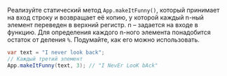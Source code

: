 
Реализуйте статический метод `App.makeItFunny()`, который принимает на вход строку и возвращает её копию, у которой каждый n-ный элемент переведен в верхний регистр. n – задается на входе в функцию. Для определения каждого n-ного элемента понадобится остаток от деления `%`. Подумайте, как его можно использовать.

```java
var text = "I never look back";
// Каждый третий элемент
App.makeItFunny(text, 3); // "I NevEr LooK bAck"
```
